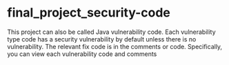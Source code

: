 # final_project_security-code
This project can also be called Java vulnerability code.  Each vulnerability type code has a security vulnerability by default unless there is no vulnerability. The relevant fix code is in the comments or code. Specifically, you can view each vulnerability code and comments
